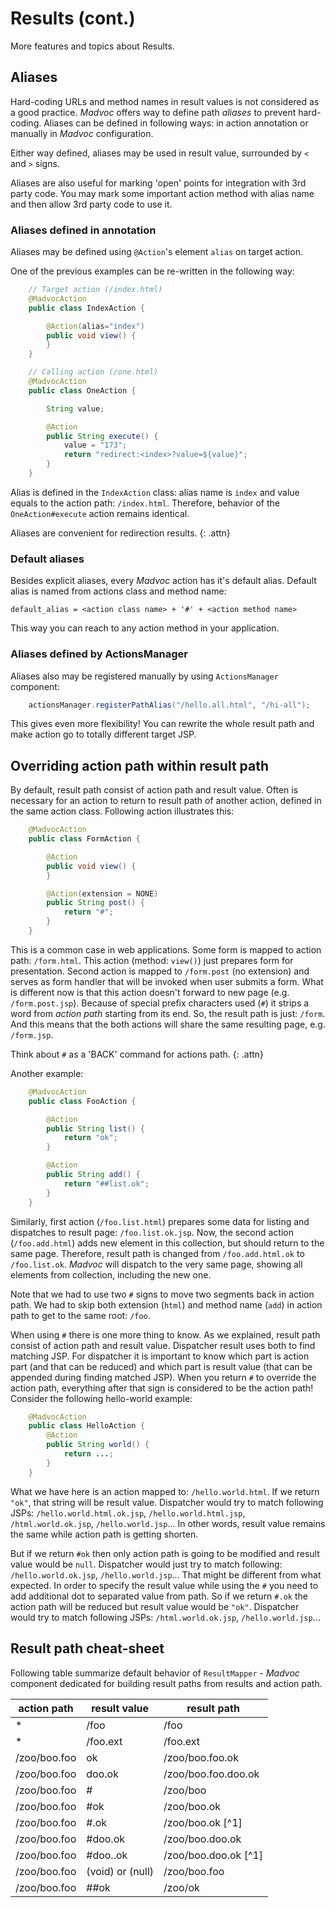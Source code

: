 # Results (cont.)

More features and topics about Results.

## Aliases

Hard-coding URLs and method names in result values is not considered
as a good practice. *Madvoc* offers way to define path _aliases_ to
prevent hard-coding. Aliases can be defined in following ways:
in action annotation or manually in *Madvoc* configuration.

Either way defined, aliases may be used in result value, surrounded by
`<` and `>` signs.

Aliases are also useful for marking 'open' points for integration
with 3rd party code. You may mark some important action method
with alias name and then allow 3rd party code to use it.

### Aliases defined in annotation

Aliases may be defined using `@Action`'s element `alias` on target action.

One of the previous examples can be re-written in the following way:

~~~~~ java
    // Target action (/index.html)
    @MadvocAction
    public class IndexAction {

    	@Action(alias="index")
    	public void view() {
    	}
    }
~~~~~

~~~~~ java
    // Calling action (/one.html)
    @MadvocAction
    public class OneAction {

    	String value;

    	@Action
    	public String execute() {
    		value = "173";
    		return "redirect:<index>?value=${value}";
    	}
    }
~~~~~

Alias is defined in the `IndexAction` class: alias name is `index` and value equals to the action path: `/index.html`. Therefore, behavior of the `OneAction#execute` action remains identical.

Aliases are convenient for redirection results.
{: .attn}

### Default aliases

Besides explicit aliases, every *Madvoc* action has it's default
alias. Default alias is named from actions class and method name:

`default_alias = <action class name> + '#' + <action method name>`

This way you can reach to any action method in your application.

### Aliases defined by ActionsManager

Aliases also may be registered manually by using `ActionsManager` component:

~~~~~ java
    actionsManager.registerPathAlias("/hello.all.html", "/hi-all");
~~~~~

This gives even more flexibility! You can rewrite the whole result path and make action go to totally different target JSP.

## Overriding action path within result path

By default, result path consist of action path and result value.
Often is necessary for an action to return to result path of another
action, defined in the same action class. Following action illustrates this:

~~~~~ java
    @MadvocAction
    public class FormAction {

    	@Action
    	public void view() {
    	}

    	@Action(extension = NONE)
    	public String post() {
    		return "#";
    	}
    }
~~~~~

This is a common case in web applications. Some form is mapped to action
path: `/form.html`. This action (method: `view()`) just prepares form
for presentation. Second action is mapped to `/form.post` (no extension)
and serves as form handler that will be invoked when user submits a form.
What is different now is that this action doesn't forward to new page
(e.g. `/form.post.jsp`). Because of special prefix characters used
(`#`) it strips a word from _action path_ starting from its end. So,
the result path is just: `/form`. And this means that the both actions
will share the same resulting page, e.g. `/form.jsp`.

Think about `#` as a 'BACK' command for actions path.
{: .attn}

Another example:

~~~~~ java
    @MadvocAction
    public class FooAction {

    	@Action
    	public String list() {
    		return "ok";
    	}

    	@Action
    	public String add() {
    		return "##list.ok";
    	}
    }
~~~~~

Similarly, first action (`/foo.list.html`) prepares some data for
listing and dispatches to result page: `/foo.list.ok.jsp`. Now, the
second action (`/foo.add.html`) adds new element in this collection, but
should return to the same page. Therefore, result path is changed from
`/foo.add.html.ok` to `/foo.list.ok`. *Madvoc* will dispatch to the very
same page, showing all elements from collection, including the new one.

Note that we had to use two `#` signs to move two segments back in action path.
We had to skip both extension (`html`) and method name (`add`) in action path
to get to the same root: `/foo`.

When using `#` there is one more thing to know. As we explained, result path
consist of action path and result value. Dispatcher result uses both to
find matching JSP. For dispatcher it is important to know which part is
action part (and that can be reduced) and which part is result value
(that can be appended during finding matched JSP). When you return `#`
to override the action path, everything after that sign is considered
to be the action path! Consider the following hello-world example:

~~~~~ java
    @MadvocAction
    public class HelloAction {
        @Action
        public String world() {
            return ...;
        }
    }
~~~~~

What we have here is an action mapped to: `/hello.world.html`. If we return
`"ok"`, that string will be result value.
Dispatcher would try to match following JSPs:
`/hello.world.html.ok.jsp`, `/hello.world.html.jsp`,
`/html.world.ok.jsp`, `/hello.world.jsp`... In other words, result value
remains the same while action path is getting shorten.

But if we return `#ok` then only action path is going to be modified and
result value would be `null`. Dispatcher would just try to match following:
`/hello.world.ok.jsp`, `/hello.world.jsp`... That might be different
from what expected. In order to specify the result value while using
the `#` you need to add additional dot to separated value from path.
So if we return `#.ok` the action path will be reduced but result value
would be `"ok"`. Dispatcher would try to match following JSPs:
`/html.world.ok.jsp`, `/hello.world.jsp`...

## Result path cheat-sheet

Following table summarize default behavior of `ResultMapper` - *Madvoc*
component dedicated for building result paths from results and action
path.

| action path                | result value    | result path             |
|----------------------------|-----------------|-------------------------|
| *                          | /foo            | /foo                    |
| *                          | /foo.ext        | /foo.ext                |
| /zoo/boo.foo               | ok              | /zoo/boo.foo.ok         |
| /zoo/boo.foo               | doo.ok          | /zoo/boo.foo.doo.ok     |
| /zoo/boo.foo               | #               | /zoo/boo                |
| /zoo/boo.foo               | #ok             | /zoo/boo.ok             |
| /zoo/boo.foo               | #.ok            | /zoo/boo.ok [^1]        |
| /zoo/boo.foo               | #doo.ok         | /zoo/boo.doo.ok         |
| /zoo/boo.foo               | #doo..ok        | /zoo/boo.doo.ok [^1]    |
| /zoo/boo.foo               | (void) or (null)| /zoo/boo.foo            |
| /zoo/boo.foo               | ##ok            | /zoo/ok                 |
